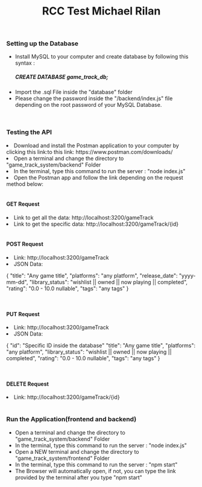 <h1 align="center">RCC Test Michael Rilan</h1>

<br/>
<h3><b> Setting up the Database </b></h3>

<ul>
<li>Install MySQL to your computer and create database by following this syntax : 
<h5>CREATE DATABASE game_track_db;</h5> </li>

<li>Import the .sql File inside the "database" folder</li>
<li>Please change the password inside the "/backend/index.js" file depending on the root password of your MySQL Database.</li>

</ul>


<br/>
<h3><b>Testing the API </b></h3>


<li>Download and install the Postman application to your computer by clicking this link:to this link: https://www.postman.com/downloads/</li>
<li>Open a terminal and change the directory to "game_track_system/backend" Folder</li>
<li>In the terminal, type this command to run the server : "node index.js"</li>
<li>Open the Postman app and follow the link depending on the request method below: </li>
<br/>
<h4><b>GET Request </b></h4>
<li>Link to get all the data:  http://localhost:3200/gameTrack</li>
<li>Link to get the specific data:  http://localhost:3200/gameTrack/{id}</li>

<br/>
<h4><b>POST Request </b></h4>
<li>Link:  http://localhost:3200/gameTrack</li>
<li>JSON Data:</li>
<p>
    {
        "title": "Any game title",
        "platforms": "any platform",
        "release_date": "yyyy-mm-dd",
        "library_status": "wishlist || owned || now playing || completed",
        "rating": "0.0 - 10.0 nullable",
        "tags": "any tags"
    }
</p>


<br/>
<h4><b>PUT Request </b></h4>
<li>Link:  http://localhost:3200/gameTrack</li>
<li>JSON Data:</li>
<p>
    {   
        "id": "Specific ID inside the database"
        "title": "Any game title",
        "platforms": "any platform",
        "library_status": "wishlist || owned || now playing || completed",
        "rating": "0.0 - 10.0 nullable",
        "tags": "any tags"
    }
</p>

<br/>
<h4><b>DELETE Request </b></h4>
<li>Link:  http://localhost:3200/gameTrack/{id}</li>



<br/>
<h3><b>Run the Application(frontend and backend) </b></h3>
<ul>
<li>Open a terminal and change the directory to "game_track_system/backend" Folder</li>
<li>In the terminal, type this command to run the server : "node index.js"</li>
<li>Open a NEW terminal and change the directory to "game_track_system/frontend" Folder</li>
<li>In the terminal, type this command to run the server : "npm start"</li>
<li>The Browser will automatically open, if not, you can type the link provided by the terminal after you type "npm start"</li>

</ul>
